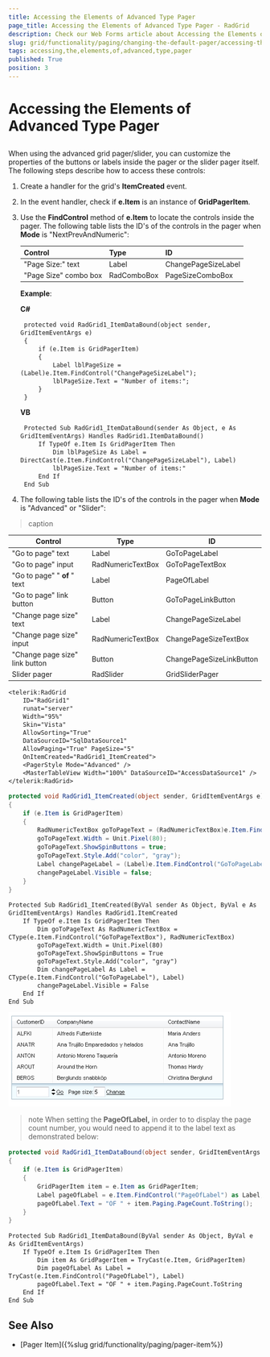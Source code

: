 ```yaml
---
title: Accessing the Elements of Advanced Type Pager
page_title: Accessing the Elements of Advanced Type Pager - RadGrid
description: Check our Web Forms article about Accessing the Elements of Advanced Type Pager.
slug: grid/functionality/paging/changing-the-default-pager/accessing-the-elements-of-advanced-type-pager
tags: accessing,the,elements,of,advanced,type,pager
published: True
position: 3
---
```


# Accessing the Elements of Advanced Type Pager



## 

When using the advanced grid pager/slider, you can customize the properties of the buttons or labels inside the pager or the slider pager itself. The following steps describe how to access these controls:

1. Create a handler for the grid's **ItemCreated** event.

2. In the event handler, check if **e.Item** is an instance of **GridPagerItem**.

3. Use the **FindControl** method of **e.Item** to locate the controls inside the pager. The following table lists the ID's of the controls in the pager when **Mode** is "NextPrevAndNumeric":

	
	|  **Control**  |  **Type**  |  **ID**  |
	| ------ | ------ | ------ |
	|"Page Size:" text|Label|ChangePageSizeLabel|
	|"Page Size" combo box|RadComboBox|PageSizeComboBox|

	**Example**:

	**C#**

		protected void RadGrid1_ItemDataBound(object sender, GridItemEventArgs e)
		{
		    if (e.Item is GridPagerItem)
		    {
		        Label lblPageSize = (Label)e.Item.FindControl("ChangePageSizeLabel");
		        lblPageSize.Text = "Number of items:";
		    }
		}

	**VB**

		Protected Sub RadGrid1_ItemDataBound(sender As Object, e As GridItemEventArgs) Handles RadGrid1.ItemDataBound()
		    If TypeOf e.Item Is GridPagerItem Then
		        Dim lblPageSize As Label = DirectCast(e.Item.FindControl("ChangePageSizeLabel"), Label)
		        lblPageSize.Text = "Number of items:"
		    End If
		End Sub


4. The following table lists the ID's of the controls in the pager when **Mode** is "Advanced" or "Slider":


>caption  

| Control | Type | ID |
| ------ | ------ | ------ |
|"Go to page" text|Label|GoToPageLabel|
|"Go to page" input|RadNumericTextBox|GoToPageTextBox|
|"Go to page" " **of** " text|Label|PageOfLabel|
|"Go to page" link button|Button|GoToPageLinkButton|
|"Change page size" text|Label|ChangePageSizeLabel|
|"Change page size" input|RadNumericTextBox|ChangePageSizeTextBox|
|"Change page size" link button|Button|ChangePageSizeLinkButton|
|Slider pager|RadSlider|GridSliderPager|



````ASP.NET
<telerik:RadGrid
    ID="RadGrid1"
    runat="server"
    Width="95%"
    Skin="Vista"
    AllowSorting="True"
    DataSourceID="SqlDataSource1"
    AllowPaging="True" PageSize="5"
    OnItemCreated="RadGrid1_ItemCreated">
    <PagerStyle Mode="Advanced" />
    <MasterTableView Width="100%" DataSourceID="AccessDataSource1" />
</telerik:RadGrid>		
````
````C#
protected void RadGrid1_ItemCreated(object sender, GridItemEventArgs e)
{
    if (e.Item is GridPagerItem)
    {
        RadNumericTextBox goToPageText = (RadNumericTextBox)e.Item.FindControl("GoToPageTextBox");
        goToPageText.Width = Unit.Pixel(80);
        goToPageText.ShowSpinButtons = true;
        goToPageText.Style.Add("color", "gray");
        Label changePageLabel = (Label)e.Item.FindControl("GoToPageLabel");
        changePageLabel.Visible = false;
    }
}
````
````VB
Protected Sub RadGrid1_ItemCreated(ByVal sender As Object, ByVal e As GridItemEventArgs) Handles RadGrid1.ItemCreated
    If TypeOf e.Item Is GridPagerItem Then
        Dim goToPageText As RadNumericTextBox = CType(e.Item.FindControl("GoToPageTextBox"), RadNumericTextBox)
        goToPageText.Width = Unit.Pixel(80)
        goToPageText.ShowSpinButtons = True
        goToPageText.Style.Add("color", "gray")
        Dim changePageLabel As Label = CType(e.Item.FindControl("GoToPageLabel"), Label)
        changePageLabel.Visible = False
    End If
End Sub
````


![](images/grd_AccessingPagerButtons.png)

>note When setting the **PageOfLabel,** in order to to display the page count number, you would need to append it to the label text as demonstrated below:
>




````C#
protected void RadGrid1_ItemDataBound(object sender, GridItemEventArgs e)
{
    if (e.Item is GridPagerItem)
    {
        GridPagerItem item = e.Item as GridPagerItem;
        Label pageOfLabel = e.Item.FindControl("PageOfLabel") as Label;
        pageOfLabel.Text = "OF " + item.Paging.PageCount.ToString();
    }
}
````
````VB
Protected Sub RadGrid1_ItemDataBound(ByVal sender As Object, ByVal e As GridItemEventArgs)
    If TypeOf e.Item Is GridPagerItem Then
        Dim item As GridPagerItem = TryCast(e.Item, GridPagerItem)
        Dim pageOfLabel As Label = TryCast(e.Item.FindControl("PageOfLabel"), Label)
        pageOfLabel.Text = "OF " + item.Paging.PageCount.ToString
    End If
End Sub
````


## See Also

 * [Pager Item]({%slug grid/functionality/paging/pager-item%})
